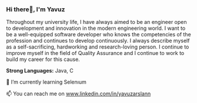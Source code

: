 ### Hi there👋, I'm Yavuz 

Throughout my university life, I have always aimed to be an engineer open to development and innovation in the modern engineering world. I want to be a well-equipped software developer who knows the competencies of the profession and continues to develop continuously. I always describe myself as a self-sacrificing, hardworking and research-loving person. I continue to improve myself in the field of Quality Assurance and I continue to work to build my career for this cause.


**Strong Languages:** Java, C

 🌱 I’m currently learning Selenıum

 📫 You can reach me on www.linkedin.com/in/yavuzarslann


